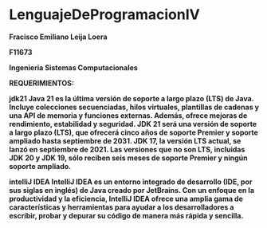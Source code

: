 # LenguajeDeProgramacionIV

**Fracisco Emiliano Leija Loera**

**F11673**

**Ingenieria Sistemas Computacionales**

**REQUERIMIENTOS:**

**jdk21  Java 21 es la última versión de soporte a largo plazo (LTS) de Java. Incluye colecciones secuenciadas, hilos virtuales, plantillas de cadenas y una API de memoria y funciones externas. Además, ofrece mejoras de rendimiento, estabilidad y seguridad. JDK 21 será una versión de soporte a largo plazo (LTS), que ofrecerá cinco años de soporte Premier y soporte ampliado hasta septiembre de 2031. JDK 17, la versión LTS actual, se lanzó en septiembre de 2021. Las versiones que no son LTS, incluidas JDK 20 y JDK 19, sólo reciben seis meses de soporte Premier y ningún soporte ampliado.**

**intelliJ IDEA  IntelliJ IDEA es un entorno integrado de desarrollo (IDE, por sus siglas en inglés) de Java creado por JetBrains. Con un enfoque en la productividad y la eficiencia, IntelliJ IDEA ofrece una amplia gama de características y herramientas para ayudar a los desarrolladores a escribir, probar y depurar su código de manera más rápida y sencilla.**

